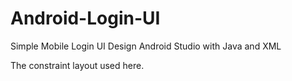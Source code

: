 # Android-Login-UI
Simple Mobile Login UI Design Android Studio with Java and XML

The constraint layout used here.
